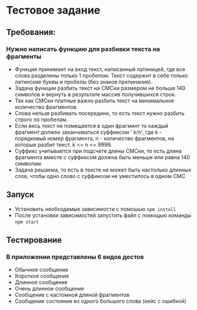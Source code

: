 # Тестовое задание

## Требования:

### Нужно написать функцию для разбивки текста на фрагменты
- Функция принимает на вход текст, написанный латиницей, где все слова
разделены только 1 пробелом. Текст содержит в себе только латинские буквы и
пробелы (без знаков препинания).
- Задача функции разбить текст на СМСки размером не больше 140 символов и
   вернуть в результате массив получившихся строк. 
- Так как СМСки платные важно разбить текст на минимальное количество
   фрагментов. 
- Слова нельзя разбивать посередине, то есть текст нужно разбить строго по
   пробелам. 
- Если весь текст не помещается в один фрагмент то каждый фрагмент должен
   заканчиваться суффиксом ' k/n', где k - порядковый номер фрагмента, n -
   количество фрагментов, на которые разбит текст. k <= n <= 9999. 
- Суффикс учитывается при подсчете длины СМСки, то есть длина фрагмента
   вместе с суффиксом должна быть меньше или равна 140 символам. 
- Задача решаема, то есть в тексте не может быть настолько длинных слов, чтобы
   одно слово с суффиксом не уместилось в одном СМС

## Запуск 

- Установить необходимые зависимости с помошью `npm install`
- После установки зависимостей запустить файл с помощью команды `npm start` 

## Тестирование

### В приложении представлены 6 видов дестов 

- Обычное сообщение
- Короткое сообщение
- Длинное сообщение
- Очень длинное сообщение
- Сообщение с кастомной длиной фрагментов
- Сообщение состояние из одного большого слова (кейс с ошибкой)